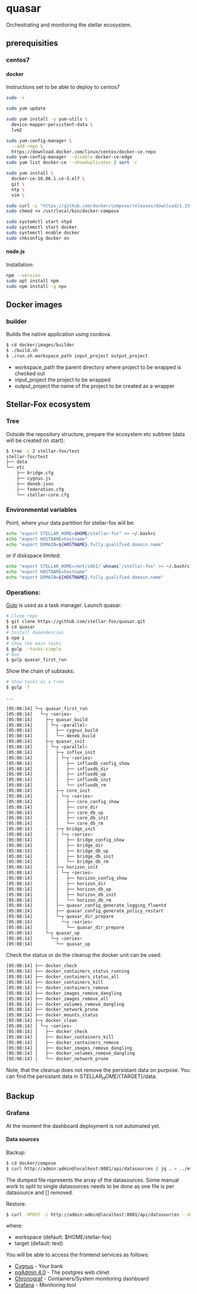 # quasar
Orchestrating and monitoring the stellar ecosystem.  

## prerequisities
### centos7
#### docker
Instructions set to be able to deploy to centos7
```bash
sudo -s

sudo yum update

sudo yum install -y yum-utils \
  device-mapper-persistent-data \
  lvm2

sudo yum-config-manager \
  --add-repo \
  https://download.docker.com/linux/centos/docker-ce.repo
sudo yum-config-manager --disable docker-ce-edge
sudo yum list docker-ce --showduplicates | sort -r

sudo yum install \
  docker-ce-18.06.1.ce-3.el7 \
  git \
  ntp \
  vim \

sudo curl -L "https://github.com/docker/compose/releases/download/1.23.1/docker-compose-$(uname -s)-$(uname -m)" -o /usr/local/bin/docker-compose
sudo chmod +x /usr/local/bin/docker-compose

sudo systemctl start ntpd
sudo systemctl start docker
sudo systemctl enable docker
sudo chkconfig docker on
```
#### node.js
Installation:
```bash
npm --version
sudo apt install npm
sudo npm install -g npx
```

## Docker images

### builder
Builds the native application using cordova.  
```bash
$ cd docker/images/builder
$ ./build.sh
$ ./run.sh workspace_path input_project output_project
```
* workspace_path the parent directory where project to be wrapped is checked out  
* input_project the project to be wrapped  
* output_project the name of the project to be created as a wrapper  

## Stellar-Fox ecosystem
### Tree
Outside the repository structure, prepare the ecosystem etc subtree (data will be created on start): 
```bash
$ tree -L 2 stellar-fox/test
stellar-fox/test
├── data
└── etc
    ├── bridge.cfg
    ├── cygnus.js
    ├── deneb.json
    ├── federation.cfg
    └── stellar-core.cfg
```

### Environmental variables
Point, where your data partition for stellar-fox will be:
```bash
echo "export STELLAR_HOME=$HOME/stellar-fox" >> ~/.bashrc
echo "export HOSTNAME=hostname"
echo "export DOMAIN=${HOSTNAME}.fully.gualified.domain.name"
```
or if diskspace limited:
```bash
echo "export STELLAR_HOME=/mnt/sdb1/`whoami`/stellar-fox" >> ~/.bashrc
echo "export HOSTNAME=hostname"
echo "export DOMAIN=${HOSTNAME}.fully.gualified.domain.name"
```

### Operations:
[Gulp](https://gulpjs.com/) is used as a task manager.
Launch quasar:
```bash
# Clone repo
$ git clone https://github.com/stellar-fox/quasar.git
$ cd quasar
# Install dependencies
$ npm i
# Show the main tasks
$ gulp --tasks-simple
# Run
$ gulp quasar_first_run
```
Show the chain of subtasks:
```bash
# Show tasks as a tree
$ gulp -T

...

[05:08:14] └─┬ quasar_first_run
[05:08:14]   └─┬ <series>
[05:08:14]     ├─┬ quasar_build
[05:08:14]     │ └─┬ <parallel>
[05:08:14]     │   ├── cygnus_build
[05:08:14]     │   └── deneb_build
[05:08:14]     ├─┬ quasar_init
[05:08:14]     │ └─┬ <parallel>
[05:08:14]     │   ├─┬ influx_init
[05:08:14]     │   │ └─┬ <series>
[05:08:14]     │   │   ├── influxdb_config_show
[05:08:14]     │   │   ├── influxdb_dir
[05:08:14]     │   │   ├── influxdb_up
[05:08:14]     │   │   ├── influxdb_init
[05:08:14]     │   │   └── influxdb_rm
[05:08:14]     │   ├─┬ core_init
[05:08:14]     │   │ └─┬ <series>
[05:08:14]     │   │   ├── core_config_show
[05:08:14]     │   │   ├── core_dir
[05:08:14]     │   │   ├── core_db_up
[05:08:14]     │   │   ├── core_db_init
[05:08:14]     │   │   └── core_db_rm
[05:08:14]     │   ├─┬ bridge_init
[05:08:14]     │   │ └─┬ <series>
[05:08:14]     │   │   ├── bridge_config_show
[05:08:14]     │   │   ├── bridge_dir
[05:08:14]     │   │   ├── bridge_db_up
[05:08:14]     │   │   ├── bridge_db_init
[05:08:14]     │   │   └── bridge_db_rm
[05:08:14]     │   ├─┬ horizon_init
[05:08:14]     │   │ └─┬ <series>
[05:08:14]     │   │   ├── horizon_config_show
[05:08:14]     │   │   ├── horizon_dir
[05:08:14]     │   │   ├── horizon_db_up
[05:08:14]     │   │   ├── horizon_db_init
[05:08:14]     │   │   └── horizon_db_rm
[05:08:14]     │   ├── quasar_config_generate_logging_fluentd
[05:08:14]     │   ├── quasar_config_generate_policy_restart
[05:08:14]     │   └─┬ quasar_dir_prepare
[05:08:14]     │     └─┬ <series>
[05:08:14]     │       └── quasar_dir_prepare
[05:08:14]     └─┬ quasar_up
[05:08:14]       └─┬ <series>
[05:08:14]         └── quasar_up
```

Check the status or do the cleanup the docker unit can be used:
```bash
[05:08:14] ├── docker_check
[05:08:14] ├── docker_containers_status_running
[05:08:14] ├── docker_containers_status_all
[05:08:14] ├── docker_containers_kill
[05:08:14] ├── docker_containers_remove
[05:08:14] ├── docker_images_remove_dangling
[05:08:14] ├── docker_images_remove_all
[05:08:14] ├── docker_volumes_remove_dangling
[05:08:14] ├── docker_network_prune
[05:08:14] ├── docker_mounts_status
[05:08:14] ├─┬ docker_clean
[05:08:14] │ └─┬ <series>
[05:08:14] │   ├── docker_check
[05:08:14] │   ├── docker_containers_kill
[05:08:14] │   ├── docker_containers_remove
[05:08:14] │   ├── docker_images_remove_dangling
[05:08:14] │   ├── docker_volumes_remove_dangling
[05:08:14] │   └── docker_network_prune
```
Note, that the cleanup does not remove the persistant data on purpose.
You can find the persistant data in ${STELLAR_HOME}/${TARGET}/data.

## Backup
### Grafana
At the moment the dashboard deployment is not automated yet.

#### Data sources
Backup:
```bash
$ cd docker/compose
$ curl http://admin:admin@localhost:8081/api/datasources | jq . > ../etc/grafana/datasources/datasources.json
```
The dumped file represents the array of the datasources.
Some manual work to split to single datasources needs to be done as one file is per datasource and [] removed.

Restore:
```bash
$ curl -XPOST -i http://admin:admin@localhost:8081/api/datasources --data-binary @../etc/grafana/datasources/influx.json -H "Content-Type: application/json"
```

where:
* workspace (default: $HOME/stellar-fox)
* target (default: test)

You will be able to access the frontend services as follows:
* [Cygnus](http://127.0.0.1:8082) - Your bank
* [pgAdmin 4.0](http://127.0.0.1:8084) - The postgres web clinet
* [Chronograf](http://127.0.0.1:8888) - Containers/System monitoring dashboard
* [Grafana](http://127.0.0.1:8081) - Monitoring tool
